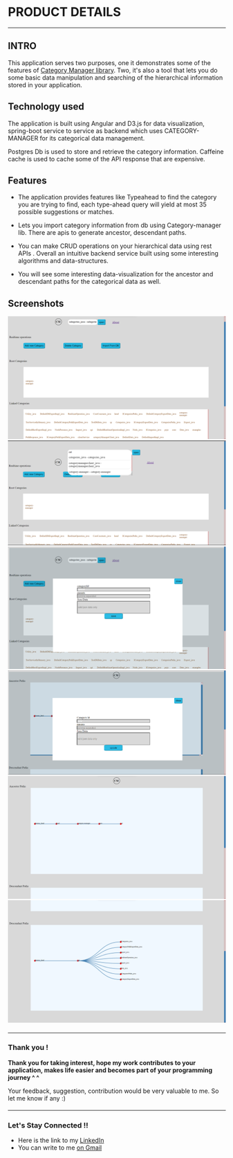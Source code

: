 # PRODUCT DETAILS
<hr>

## INTRO
This application serves two purposes, one it demonstrates some of the features of <a href="https://github.com/category-manager/category-manager" target="_blank" > Category Manager library</a>.
Two, it's also a tool that lets you do some basic data manipulation and searching of the hierarchical information stored in your application.

## Technology used
The application is built using Angular and D3.js for data visualization, spring-boot service to service as backend
which uses CATEGORY-MANAGER for its categorical data management.

Postgres Db is used to store and retrieve the category information. Caffeine cache is used to cache some of the API
response that are expensive. 

## Features
- The application provides features like Typeahead to find the category you are trying to find, each type-ahead query will 
 yield at most 35 possible suggestions or matches.

- Lets you import category information from db using Category-manager lib. There are apis to generate ancestor, descendant paths.
 
- You can make CRUD operations on your hierarchical data using rest APIs . Overall an intuitive backend service built using 
some interesting algorithms and data-structures.

- You will see some interesting data-visualization for the ancestor and descendant paths for the categorical data as well.


## Screenshots

<img src="./assets/home.png" />
<img src="./assets/typeahead.png" />
<img src="./assets/create.png" />
<img src="./assets/update.png" />
<img src="./assets/ancestor-paths.png" />
<img src="./assets/descendant-paths.png" />



##### <hr>
<div id="thank-you-note">
    <h3>Thank you !</h3>
    <p><b> Thank you for taking interest, hope my work contributes to your application, makes life easier and becomes part 
    of your programming journey ^ ^ </b> </p>
    
<p>
    Your feedback, suggestion, contribution would be very valuable to me. So let me know if any :)
</p>
</div>

##### <hr>
<div id="contact">
    <h3>Let's Stay Connected !! </h3>
    <ul>
        <li>
            Here is the link to my <a href="https://www.linkedin.com/in/sudarshan-bhat-52052a173/" target="_blank"> LinkedIn </a>
        </li>
        <li>
            You can write to me <a href="mailto:sudarshanrbhat.srb2@gmail.com" target="_blank"> on Gmail  </a>
        </li>
    </ul>
</div>

